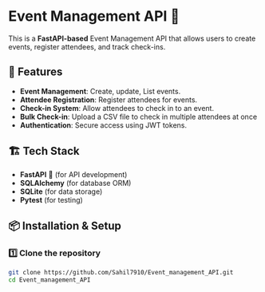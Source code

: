 # Event Management API 🎉

This is a **FastAPI-based** Event Management API that allows users to create events, register attendees, and track check-ins.

## 🚀 Features
- **Event Management**: Create, update, List events.
- **Attendee Registration**: Register attendees for events.
- **Check-in System**: Allow attendees to check in to an event.
- **Bulk Check-in**: Upload a CSV file to check in multiple attendees at once
- **Authentication**: Secure access using JWT tokens.

## 🏗️ Tech Stack
- **FastAPI** 🚀 (for API development)
- **SQLAlchemy** (for database ORM)
- **SQLite** (for data storage)
- **Pytest** (for testing)


## 📦 Installation & Setup

### 1️⃣ Clone the repository
```sh
git clone https://github.com/Sahil7910/Event_management_API.git
cd Event_management_API
